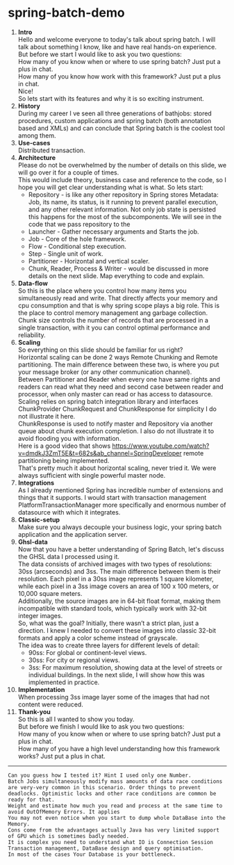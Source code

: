 # spring-batch-demo

1. **Intro**  
   Hello and welcome everyone to today's talk about spring batch. I will talk about something I know, like and have real hands-on experience.  
   But before we start I would like to ask you two questions:  
   How many of you know when or where to use spring batch? Just put a plus in chat.  
   How many of you know how work with this framework? Just put a plus in chat.  
   Nice!  
   So lets start with its features and why it is so exciting instrument.  
2. **History**  
   During my career I ve seen all three generations of bathjobs: stored procedures, custom applications and spring batch (both annotation based and XMLs) and can conclude that Spring batch is the coolest tool among them.
3. **Use-cases**  
   Distributed transaction.
4. **Architecture**  
    Please do not be overwhelmed by the number of details on this slide, we will go over it for a couple of times.  
    This would include theory, business case and reference to the code, so I hope you will get clear understanding what is what.
    So lets start:
    * Repository - is like any other repository in Spring stores Metadata: Job, its name, its status, is it running to prevent parallel execution, and any other relevant information.
      Not only job state is persisted this happens for the most of the subcomponents. We will see in the code that we pass repository to the 
    * Launcher - Gather necessary arguments and Starts the job.
    * Job - Core of the hole framework.
    * Flow - Conditional step execution.
    * Step - Single unit of work.
    * Partitioner - Horizontal and vertical scaler.
    * Chunk, Reader, Process & Writer - would be discussed in more details on the next slide.
    Map everything to code and explain.
5. **Data-flow**  
    So this is the place where you control how many items you simultaneously read and write. That directly affects your memory and cpu consumption and that is why spring scope plays a big role.
    This is the place to control memory management ang garbage collection.  
    Chunk size controls the number of records that are processed in a single transaction, with it you can control optimal performance and reliability.
6. **Scaling**  
    So everything on this slide should be familiar for us right?  
    Horizontal scaling can be done 2 ways Remote Chunking and Remote partitioning. The main difference between these two, is where you put your message broker (or any other communication channel).  
    Between Partitioner and Reader when every one have same rights and readers can read what they need and second case between reader and processor, when only master can read or has access to datasource.  
    Scaling relies on spring batch integration library and interfaces ChunkProvider ChunkRequest<T> and ChunkResponse<T> for simplicity I do not illustrate it here.  
    ChunkResponse is used to notify master and Repository via another queue about chunk execution completion. I also do not illustrate it to avoid flooding you with information.  
    Here is a good video that shows https://www.youtube.com/watch?v=dmdkJ3ZmT5E&t=682s&ab_channel=SpringDeveloper remote partitioning being implemented.  
    That's pretty much it about horizontal scaling, never tried it. We were always sufficient with single powerful master node.  
7. **Integrations**  
    As I already mentioned Spring has incredible number of extensions and things that it supports.
    I would start with transaction management PlatformTransactionManager more specifically and enormous number of datasource with which it integrates.
8. **Classic-setup**  
    Make sure you always decouple your business logic, your spring batch application and the application server.
9. **Ghsl-data**  
   Now that you have a better understanding of Spring Batch, let's discuss the GHSL data I processed using it.  
   The data consists of archived images with two types of resolutions: 30ss (arcseconds) and 3ss. The main difference between them is their resolution. Each pixel in a 30ss image represents 1 square kilometer, while each pixel in a 3ss image covers an area of 100 x 100 meters, or 10,000 square meters.  
   Additionally, the source images are in 64-bit float format, making them incompatible with standard tools, which typically work with 32-bit integer images.  
   So, what was the goal? Initially, there wasn’t a strict plan, just a direction. I knew I needed to convert these images into classic 32-bit formats and apply a color scheme instead of grayscale.  
   The idea was to create three layers for different levels of detail:  
   * 90ss: For global or continent-level views.
   * 30ss: For city or regional views.
   * 3ss: For maximum resolution, showing data at the level of streets or individual buildings.
   In the next slide, I will show how this was implemented in practice.
10. **Implementation**  
    When processing 3ss image layer some of the images that had not content were reduced.
11. **Thank-you**  
    So this is all I wanted to show you today.  
    But before we finish I would like to ask you two questions:  
    How many of you know when or where to use spring batch? Just put a plus in chat.  
    How many of you have a high level understanding how this framework works? Just put a plus in chat.  
    
--------
    Can you guess how I tested it? Hint I used only one Number.  
    Batch Jobs simultaneously modify mass amounts of data race conditions are very-very common in this scenario. Order things to prevent deadlocks. Optimistic locks and other race conditions are common be ready for that.  
    Weight and estimate how much you read and process at the same time to avoid OutOfMemory Errors. It applies
    You may not even notice when you start to dump whole DataBase into the Memory.  
    Cons come from the advantages actually Java has very limited support of GPU which is sometimes badly needed.  
    It is complex you need to understand what IO is Connection Session Transaction management, DataBase design and query optimisation.  
    In most of the cases Your Database is your bottleneck.  
